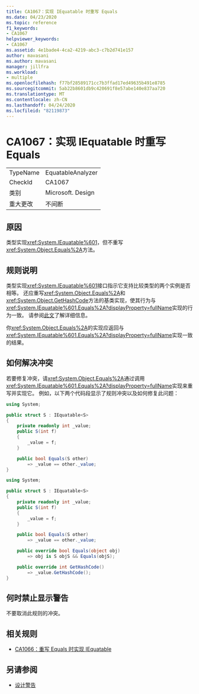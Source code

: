```yaml
---
title: CA1067：实现 IEquatable 时重写 Equals
ms.date: 04/23/2020
ms.topic: reference
f1_keywords:
- CA1067
helpviewer_keywords:
- CA1067
ms.assetid: 4e1bade4-4ca2-4219-abc3-c7b2d741e157
author: mavasani
ms.author: mavasani
manager: jillfra
ms.workload:
- multiple
ms.openlocfilehash: f77bf28589171cc7b3ffad17ed49635b491e8785
ms.sourcegitcommit: 5ab22b8601db9c420691f8e57abe140e837aa720
ms.translationtype: MT
ms.contentlocale: zh-CN
ms.lasthandoff: 04/24/2020
ms.locfileid: "82119873"
---
```

# <a name="ca1067-override-equals-when-implementing-iequatable"></a>CA1067：实现 IEquatable 时重写 Equals

|||
|-|-|
|TypeName|EquatableAnalyzer|
|CheckId|CA1067|
|类别|Microsoft. Design|
|重大更改|不间断|

## <a name="cause"></a>原因

类型实现<xref:System.IEquatable%601>，但不重写<xref:System.Object.Equals%2A>方法。

## <a name="rule-description"></a>规则说明

类型实现<xref:System.IEquatable%601>接口指示它支持比较类型的两个实例是否相等。 还应重写<xref:System.Object.Equals%2A>和<xref:System.Object.GetHashCode>方法的基类实现，使其行为与<xref:System.IEquatable%601.Equals%2A?displayProperty=fullName>实现的行为一致。 请参阅[此文](/dotnet/api/system.iequatable-1#notes-to-implementers)了解详细信息。

你<xref:System.Object.Equals%2A>的实现应返回与<xref:System.IEquatable%601.Equals%2A?displayProperty=fullName>实现一致的结果。

## <a name="how-to-fix-violations"></a>如何解决冲突

若要修复冲突，请<xref:System.Object.Equals%2A>通过调用<xref:System.IEquatable%601.Equals%2A?displayProperty=fullName>实现来重写并实现它。 例如，以下两个代码段显示了规则冲突以及如何修复此问题：

```csharp
using System;

public struct S : IEquatable<S>
{
    private readonly int _value;
    public S(int f)
    {
        _value = f;
    }

    public bool Equals(S other)
        => _value == other._value;
}
```

```csharp
using System;

public struct S : IEquatable<S>
{
    private readonly int _value;
    public S(int f)
    {
        _value = f;
    }

    public bool Equals(S other)
        => _value == other._value;

    public override bool Equals(object obj)
        => obj is S objS && Equals(objS);

    public override int GetHashCode()
        => _value.GetHashCode();
}
```

## <a name="when-to-suppress-warnings"></a>何时禁止显示警告

不要取消此规则的冲突。

## <a name="related-rules"></a>相关规则

- [CA1066：重写 Equals 时实现 IEquatable](ca1066.md)

## <a name="see-also"></a>另请参阅

- [设计警告](../code-quality/design-warnings.md)
